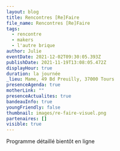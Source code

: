 ```yaml
---
layout: blog
title: Rencontres [Re]Faire
file_name: Rencontres [Re]Faire
tags:
  - rencontre
  - makers
  - l'autre brique
author: Julie
eventDate: 2021-12-02T09:30:05.393Z
publishDate: 2021-11-19T13:08:05.472Z
displayHour: true
duration: la journée
_lieu: Mame, 49 Bd Preuilly, 37000 Tours
presenceAgenda: true
motherLink: ""
presenceActualites: true
bandeauInfo: true
youngFriendly: false
thumbnail: images/re-faire-visuel.png
partenaires: []
visible: true
---
```

Programme détaillé bientôt en ligne